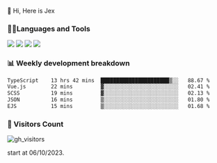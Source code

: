  👋 Hi, Here is Jex

 

### 🧑‍💻Languages and Tools

<code><a href="https://react.dev"><img src="https://api.iconify.design/logos:react.svg" /></a></code>
<code><a href="https://github.com/vuejs/core"><img src="https://api.iconify.design/logos:vue.svg" /></a></code> 
<code><a href="https://github.com/microsoft/TypeScript"><img src="https://api.iconify.design/logos:typescript-icon.svg" /></a></code>
<code><a href="https://threejs.org/"><img src="https://api.iconify.design/logos:threejs.svg" /></a></code>

### 📊 Weekly development breakdown

<!--START_SECTION:waka-->

```txt
TypeScript    13 hrs 42 mins  ██████████████████████▒░░   88.67 %
Vue.js        22 mins         ▓░░░░░░░░░░░░░░░░░░░░░░░░   02.41 %
SCSS          19 mins         ▓░░░░░░░░░░░░░░░░░░░░░░░░   02.13 %
JSON          16 mins         ▒░░░░░░░░░░░░░░░░░░░░░░░░   01.80 %
EJS           15 mins         ▒░░░░░░░░░░░░░░░░░░░░░░░░   01.68 %
```

<!--END_SECTION:waka-->


### 👀 Visitors Count

![gh_visitors](https://profile-counter.glitch.me/jexlau/count.svg)

start at 06/10/2023.
